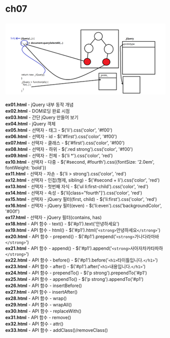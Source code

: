 # ch07  
![제이쿼리](jQuery.png)
-
**ex01.html** - jQuery 내부 동작 개념  
**ex02.html** - DOM로딩 완료 시점  
**ex03.html** - 간단 jQuery 만들어 보기  
**ex04.html** - jQuery 객체  
**ex05.html** - 선택자 - 태그 - $('li').css('color', '#f00')  
**ex06.html** - 선택자 - id - $('#first').css('color', '#f00')  
**ex07.html** - 선택자 - 클래스 - $('#first').css('color', '#f00')  
**ex08.html** - 선택자 - 하위 - $('.red strong').css('color', '#f00')  
**ex09.html** - 선택자 - 전체 - $('li *').css('color', 'red')  
**ex10.html** - 선택자 - 다중 - $('#second, #fourth').css({fontSize: '2.0em', fontWeight: 'bold'})  
**ex11.html** - 선택자 - 자손 - $('li > strong').css('color', 'red')  
**ex12.html** - 선택자 - 인접(형제, sibling) - $('#second + li').css('color', 'red')  
**ex13.html** - 선택자 - 첫번째 자식 - $('ul li:first-child').css('color', 'red')  
**ex14.html** - 선택자 - 속성 - $('li[class="fourth"]').css('color', 'red')  
**ex15.html** - 선택자 - jQuery 필터(first, child) - $('li:first').css('color', 'red')  
**ex16.html** - 선택자 - jQuery 필터(even) - $('li:even').css('backgroundColor', '#00f')  
**ex17.html** - 선택자 - jQuery 필터(contains, has)  
**ex18.html** - API 함수 - text() - $('#p1').text('안녕하세요')  
**ex19.html** - API 함수 - html() - $('#p1').html('`<strong>`안녕하세요`</strong>`')  
**ex20.html** - API 함수 - prepend() - $('#p1').prepend('`<strong>`가나다라마바`</strong>`')   
**ex21.html** - API 함수 - append() - $('#p1').append('`<strong>`사아자차카타파하`</strong>`')  
**ex22.html** - API 함수 - before() - $('#p1').before('`<h1>`타이틀입니다.`</h1>`')  
**ex23.html** - API 함수 - after() - $('#p1').after('`<h1>`내용입니다.`</h1>`')  
**ex24.html** - API 함수 - prependTo() - $('p strong').prependTo('#p1')  
**ex25.html** - API 함수 - appendTo() - $('p strong').appendTo('#p1')  
**ex26.html** - API 함수 - insertBefore()  
**ex27.html** - API 함수 - insertAfter()  
**ex28.html** - API 함수 - wrap()  
**ex29.html** - API 함수 - wrapAll()  
**ex30.html** - API 함수 - replaceWith()  
**ex31.html** - API 함수 - remove()  
**ex32.html** - API 함수 - attr()  
**ex33.html** - API 함수 - addClass()/removeClass()  

